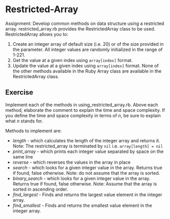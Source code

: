 # Restricted-Array
Assignment: Develop common methods on data structure using a restricted array.
restricted_array.rb provides the RestrictedArray class to be used.
RestrictedArray allows you to:
1. Create an integer array of default size (i.e. 20) or of the size provided in the parameter.
   All integer values are randomly initialized in the range of 1-221.
2. Get the value at a given index using `array[index]` format.
3. Update the value at a given index using `array[index]` format.
None of the other methods available in the Ruby Array class are available in the RestrictedArray class.

## Exercise
Implement each of the methods in using_restricted_array.rb.
Above each method, elaborate the comment to explain the time and space complexity.
If you define the time and space complexity in terms of *n*, be sure to explain
what *n* stands for.

Methods to implement are:
- *length* - which calculates the length of the integer array and returns it.
             Note: The restricted_array is terminated by `nil` i.e. `array[length] = nil`
- *print_array* - which prints each integer value separated by space on the same line
- *reverse* - which reverses the values in the array in place
- *search* - which looks for a given integer value in the array. Returns true if found, false otherwise.
             Note: do not assume that the array is sorted.
- *binary_search* - which looks for a given integer value in the array. Returns true if found, false otherwise.
             Note: Assume that the array is sorted in ascending order.
- *find_largest* - Finds and returns the largest value element in the integer array.
- *find_smallest* - Finds and returns the smallest value element in the integer array.
